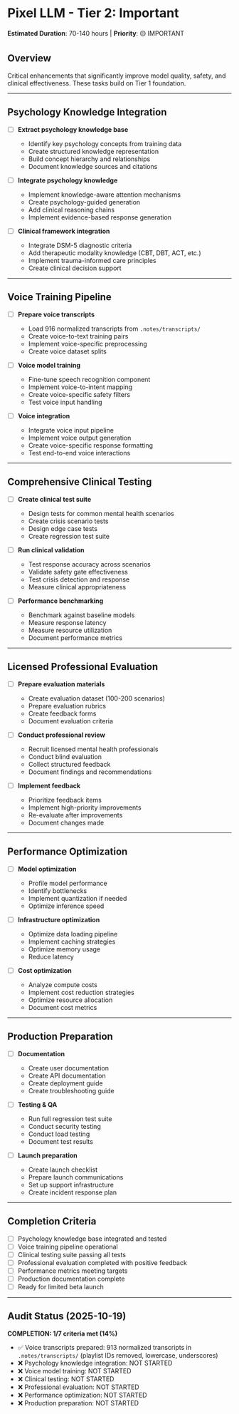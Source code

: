 # Pixel LLM - Tier 2: Important
**Estimated Duration**: 70-140 hours | **Priority**: 🟡 IMPORTANT

## Overview
Critical enhancements that significantly improve model quality, safety, and clinical effectiveness. These tasks build on Tier 1 foundation.

---

## Psychology Knowledge Integration

- [ ] **Extract psychology knowledge base**
  - Identify key psychology concepts from training data
  - Create structured knowledge representation
  - Build concept hierarchy and relationships
  - Document knowledge sources and citations

- [ ] **Integrate psychology knowledge**
  - Implement knowledge-aware attention mechanisms
  - Create psychology-guided generation
  - Add clinical reasoning chains
  - Implement evidence-based response generation

- [ ] **Clinical framework integration**
  - Integrate DSM-5 diagnostic criteria
  - Add therapeutic modality knowledge (CBT, DBT, ACT, etc.)
  - Implement trauma-informed care principles
  - Create clinical decision support

---

## Voice Training Pipeline

- [ ] **Prepare voice transcripts**
  - Load 916 normalized transcripts from `.notes/transcripts/`
  - Create voice-to-text training pairs
  - Implement voice-specific preprocessing
  - Create voice dataset splits

- [ ] **Voice model training**
  - Fine-tune speech recognition component
  - Implement voice-to-intent mapping
  - Create voice-specific safety filters
  - Test voice input handling

- [ ] **Voice integration**
  - Integrate voice input pipeline
  - Implement voice output generation
  - Create voice-specific response formatting
  - Test end-to-end voice interactions

---

## Comprehensive Clinical Testing

- [ ] **Create clinical test suite**
  - Design tests for common mental health scenarios
  - Create crisis scenario tests
  - Design edge case tests
  - Create regression test suite

- [ ] **Run clinical validation**
  - Test response accuracy across scenarios
  - Validate safety gate effectiveness
  - Test crisis detection and response
  - Measure clinical appropriateness

- [ ] **Performance benchmarking**
  - Benchmark against baseline models
  - Measure response latency
  - Measure resource utilization
  - Document performance metrics

---

## Licensed Professional Evaluation

- [ ] **Prepare evaluation materials**
  - Create evaluation dataset (100-200 scenarios)
  - Prepare evaluation rubrics
  - Create feedback forms
  - Document evaluation criteria

- [ ] **Conduct professional review**
  - Recruit licensed mental health professionals
  - Conduct blind evaluation
  - Collect structured feedback
  - Document findings and recommendations

- [ ] **Implement feedback**
  - Prioritize feedback items
  - Implement high-priority improvements
  - Re-evaluate after improvements
  - Document changes made

---

## Performance Optimization

- [ ] **Model optimization**
  - Profile model performance
  - Identify bottlenecks
  - Implement quantization if needed
  - Optimize inference speed

- [ ] **Infrastructure optimization**
  - Optimize data loading pipeline
  - Implement caching strategies
  - Optimize memory usage
  - Reduce latency

- [ ] **Cost optimization**
  - Analyze compute costs
  - Implement cost reduction strategies
  - Optimize resource allocation
  - Document cost metrics

---

## Production Preparation

- [ ] **Documentation**
  - Create user documentation
  - Create API documentation
  - Create deployment guide
  - Create troubleshooting guide

- [ ] **Testing & QA**
  - Run full regression test suite
  - Conduct security testing
  - Conduct load testing
  - Document test results

- [ ] **Launch preparation**
  - Create launch checklist
  - Prepare launch communications
  - Set up support infrastructure
  - Create incident response plan

---

## Completion Criteria
- [ ] Psychology knowledge base integrated and tested
- [ ] Voice training pipeline operational
- [ ] Clinical testing suite passing all tests
- [ ] Professional evaluation completed with positive feedback
- [ ] Performance metrics meeting targets
- [ ] Production documentation complete
- [ ] Ready for limited beta launch

---

## Audit Status (2025-10-19)
**COMPLETION: 1/7 criteria met (14%)**
- ✅ Voice transcripts prepared: 913 normalized transcripts in `.notes/transcripts/` (playlist IDs removed, lowercase, underscores)
- ❌ Psychology knowledge integration: NOT STARTED
- ❌ Voice model training: NOT STARTED
- ❌ Clinical testing: NOT STARTED
- ❌ Professional evaluation: NOT STARTED
- ❌ Performance optimization: NOT STARTED
- ❌ Production preparation: NOT STARTED

